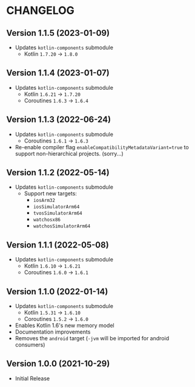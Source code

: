 # CHANGELOG

## Version 1.1.5 (2023-01-09)
 - Updates `kotlin-components` submodule
     - Kotlin `1.7.20` -> `1.8.0`

## Version 1.1.4 (2023-01-07)
 - Updates `kotlin-components` submodule
     - Kotlin `1.6.21` -> `1.7.20`
     - Coroutines `1.6.3` -> `1.6.4`

## Version 1.1.3 (2022-06-24)
 - Updates `kotlin-components` submodule
     - Coroutines `1.6.1` -> `1.6.3`
 - Re-enable compiler flag `enableCompatibilityMetadataVariant=true` to support
   non-hierarchical projects. (sorry...)

## Version 1.1.2 (2022-05-14)
 - Updates `kotlin-components` submodule
     - Support new targets:
         - `iosArm32`
         - `iosSimulatorArm64`
         - `tvosSimulatorArm64`
         - `watchosx86`
         - `watchosSimulatorArm64`

## Version 1.1.1 (2022-05-08)
- Updates `kotlin-components` submodule
     - Kotlin `1.6.10` -> `1.6.21`
     - Coroutines `1.6.0` -> `1.6.1`

## Version 1.1.0 (2022-01-14)
- Updates `kotlin-components` submodule
    - Kotlin `1.5.31` -> `1.6.10`
    - Coroutines `1.5.2` -> `1.6.0`
 - Enables Kotlin 1.6's new memory model
 - Documentation improvements
 - Removes the `android` target (`-jvm` will be imported for android consumers)

## Version 1.0.0 (2021-10-29)
 - Initial Release
